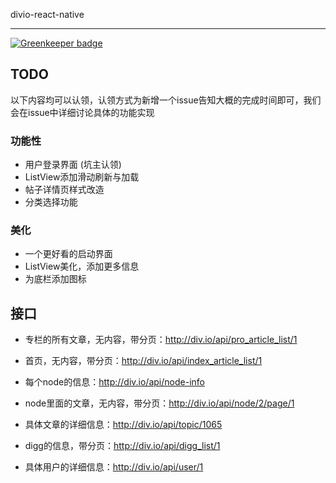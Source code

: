 divio-react-native

-----------------------------

[![Greenkeeper badge](https://badges.greenkeeper.io/hefangshi/divio-react-native.svg)](https://greenkeeper.io/)

## TODO

以下内容均可以认领，认领方式为新增一个issue告知大概的完成时间即可，我们会在issue中详细讨论具体的功能实现

### 功能性

- 用户登录界面 (坑主认领)
- ListView添加滑动刷新与加载
- 帖子详情页样式改造
- 分类选择功能

### 美化

- 一个更好看的启动界面
- ListView美化，添加更多信息
- 为底栏添加图标

## 接口

- 专栏的所有文章，无内容，带分页：http://div.io/api/pro_article_list/1

- 首页，无内容，带分页：http://div.io/api/index_article_list/1

- 每个node的信息：http://div.io/api/node-info

- node里面的文章，无内容，带分页：http://div.io/api/node/2/page/1

- 具体文章的详细信息：http://div.io/api/topic/1065

- digg的信息，带分页：http://div.io/api/digg_list/1

- 具体用户的详细信息：http://div.io/api/user/1
